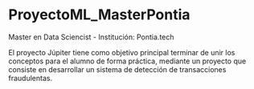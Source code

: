# ProyectoML_MasterPontia

Master en Data Sciencist - Institución: Pontia.tech

El proyecto Júpiter tiene como objetivo principal terminar de unir los conceptos para el alumno de forma práctica, mediante un proyecto que consiste en desarrollar un sistema de detección de transacciones fraudulentas.
